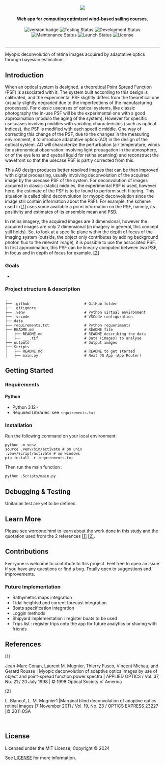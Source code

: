<!-- <h1 align="center">Wind Watch</h1> -->
<div align="center">
  <img src="/public/Style/wind-watch.jpg">
</div>

<h4 align="center">Web app for computing optimized wind-based sailing courses.</h4>

<!-- <h1 align="center"> </h1> -->

<!-- ![version](https://img.shields.io/badge/version-0.0.1-blueviolet) -->
<div style="flex" align="center">
  <img src="https://img.shields.io/badge/version-1.0.0-blueviolet" alt="version badge">
  <img src="https://img.shields.io/badge/testing-in%20progress-orange" alt="Testing Status">
  <img src="https://img.shields.io/badge/development-in%20progress-orange" alt="Development Status">
  <img src="https://img.shields.io/badge/maintained-yes-brightgreen.svg" alt="Maintenance Status">
  <img src="https://img.shields.io/badge/launched-no-red.svg" alt="Launch Status">
  <img src="https://img.shields.io/badge/license-MIT-blue" alt="License">
</div>

<!-- ![development](https://img.shields.io/badge/development-in%20progress-orange)
![maintenance](https://img.shields.io/badge/maintained-yes-brightgreen.svg)
![launched](https://img.shields.io/badge/launched-no-red.svg)
![License](https://img.shields.io/badge/license-MIT-blue) -->

<br>

---

Myopic deconvolution of retina images acquired by adaptative optics through bayesian estimation.

## Introduction

When an optical system is designed, a theoretical Point Spread Function (PSF) is associated with it. The system built according to this design is calibrated, and the experimental PSF slightly differs from the theoretical one (usually slightly degraded due to the imperfections of the manufacturing processes). For classic usecases of optical systems, like classic photography the in-use PSF will be the experimental one with a good approximation (modulo the aging of the system). However for specific usescases involving middles with variating characteristics (such as optical indices), the PSF is modified with each specific middle. One way of correcting this change of the PSF, due to the changes in the measuring environment, it to introduce adaptative optics (AO) in the design of the optical system. AO will characterize the perturbation (air temperature, winds for astronomical observation involving light propagation in the atmosphere, or of the eye lens and eyeball liquid for retina scanning) and reconstruct the wavefront so that the usecase PSF is partly corrected from this.

This AO design produces better resolved images that can be then improved with digital processing, usually involving deconvolution of the acquired image by the usecase PSF of the system. For deconvolution of images acquired in classic (static) middles, the experimental PSF is used, however here, the estimate of the PSF is to be found to perform such filtering. This situation is called blind deconvolution (or myopic deconvolution since the image still contain information about the PSF). For example, the scheme used in [[1]](#1) uses some available a priori information on the PSF, namely, its positivity and estimates of its ensemble mean and PSD.

In retina imagery, the acquired images are 3 dimensional, however the acquired images are only 2 dimensional (in imagery in general, this concept still holds). So, to look at a specific plane within the depth of focus of the imaging system (outside, the object only contributes by adding background photon flux to the relevant image), it is possible to use the associated PSF. In first approximation, this PSF can be linearly computed between two PSF, in focus and in depth of focus for example. [[2]](#2)

### Goals

- 

### Project structure & description

```shell
.
├── .github                         # GitHub folder
├── .gitignore                      
├── .venv                           # Python virtual environment
├── .vscode                         # VSCode configuration
├── data                            
├── requirements.txt                # Python requeriments
├── README.md                       # README file
│   ├── README.md                   # README describing the data
│   ├── ___.tif                     # Data (images) to analyse
├── outputs                         # Output images
├── Scripts
│   ├── README.md                   # README to get started
│   ├── main.py                     # Next JS App (App Router)
```

## Getting Started

### Requirements

#### Python

- Python 3.12+
- Required Libraries: see `requirements.txt`

### Installation

Run the following command on your local environment:

```shell
python -m venv
source .venv/bin/activate # on unix
.venv/Script/activate # on windows
pip install -r requirements.txt
```

Then run the main function :

```bash
python .Scripts/main.py
```

## Debugging & Testing

Unitarian test are yet to be defined.

## Learn More

Please see wordone.html to learn about the work done in this study and the quotation used from the 2 references [[1]](#1) [[2]](#2).

## Contributions

Everyone is welcome to contribute to this project. Feel free to open an issue if you have any questions or find a bug. Totally open to suggestions and improvements.

### Future Implementation

- Bathymetric maps integration
- Tidal heightsd and current forecast integration
- Boats specification integration
- Loggin methods
- Shipyard implementation : register boats to be used
- Trips list : register trips onto the app for future analytics or sharing with friends

## References

<a id="1">[1]</a>

Jean-Marc Conan, Laurent M. Mugnier, Thierry Fusco, Vincent Michau, and Gerard Rousse | Myopic deconvolution of adaptive optics images by use of object and point-spread function power spectra | APPLIED OPTICS / Vol. 37, No. 21 / 20 July 1998 | © 1998 Optical Society of America

<a id="2">[2]</a>

L. Blanco1, L. M. Mugnier1 |Marginal blind deconvolution of adaptive optics retinal images |7 November 2011 / Vol. 19, No. 23 / OPTICS EXPRESS 23227 |© 2011 OSA

<br>

## License

Licensed under the MIT License, Copyright © 2024

See [LICENSE](LICENSE) for more information.